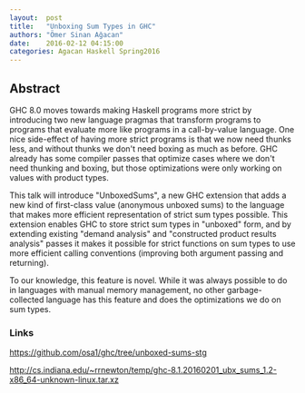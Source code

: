 ```yaml
--- 
layout:  post 
title:   "Unboxing Sum Types in GHC"
authors: "Ömer Sinan Ağacan" 
date:    2016-02-12 04:15:00 
categories: Agacan Haskell Spring2016
--- 
```


## Abstract

GHC 8.0 moves towards making Haskell programs more strict by introducing two new
language pragmas that transform programs to programs that evaluate more like
programs in a call-by-value language. One nice side-effect of having more strict
programs is that we now need thunks less, and without thunks we don't need
boxing as much as before. GHC already has some compiler passes that optimize
cases where we don't need thunking and boxing, but those optimizations were only
working on values with product types.

This talk will introduce "UnboxedSums", a new GHC extension that adds a new kind
of first-class value (anonymous unboxed sums) to the language that makes more
efficient representation of strict sum types possible. This extension enables
GHC to store strict sum types in "unboxed" form, and by extending existing
"demand analysis" and "constructed product results analysis" passes it makes it
possible for strict functions on sum types to use more efficient calling
conventions (improving both argument passing and returning).

To our knowledge, this feature is novel. While it was always possible to do in
languages with manual memory management, no other garbage-collected language has
this feature and does the optimizations we do on sum types.

### Links

https://github.com/osa1/ghc/tree/unboxed-sums-stg

http://cs.indiana.edu/~rrnewton/temp/ghc-8.1.20160201_ubx_sums_1.2-x86_64-unknown-linux.tar.xz

